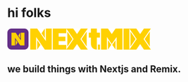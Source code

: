 # hi folks
![NEXtMIX icon](../assets/icon/colored/NEXtMIX-icon-colored.svg)
![NEXtMIX logotype](../assets/logotype/colored/NEXtMIX-logotype-colored.svg)

## we build things with Nextjs and Remix.
